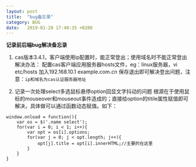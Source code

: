 ```yaml
---
layout: post
title:  "bug备忘录"
category: BUG
date:   2019-01-20 17:48:35 +0200
---
```

**记录前后端bug解决备忘录**

1. cas版本3.4.1，客户端使用ip配置时，能正常登出；使用域名时不能正常登出
    解决办法： 配置cas客户端应用服务器hosts文件，eg：linux服务器，vi etc/hosts 加入192.168.10.1 example.com.cn 保存退出即可解决登出问题，注意：`ip和域名为cas认证服务器地址`

2. 记录一次处理select多选鼠标悬停option回显文字抖动的问题
    根源在于使用鼠标的mouseover和mouseout事件造成的；直接给option的titile属性赋值即可解决，具体做可以通过函数动态赋值。如下：

```
window.onload = function(){
    var os = $('.name select');
    for(var i = 0; i < 1; i++){
        var opt = os[i].options;
        for(var j = 0; j < opt.length; j++){
            opt[j].title = opt[i].innerHTML;//主要的在这里
        }
    }
}
```